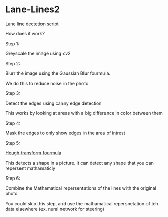 # Lane-Lines2


Lane line dectetion script 



How does it work?

Step 1:

  Greyscale the image using cv2
  
Step 2:

  Blurr the image using the Gaussian Blur fourmula.
  
  We do this to reduce noise in the photo
  
Step 3:

  Detect the edges using canny edge detection
  
  This works by looking at areas with a big difference in color between them
  
Step 4:

  Mask the edges to only show edges in the area of intrest
  
Step 5:

  [Hough transform fourmula](https://opencv-python-tutroals.readthedocs.io/en/latest/py_tutorials/py_imgproc/py_houghlines/py_houghlines.html)
  
  This detects a shape in a picture. It can detect any shape that you can repersent mathamaticly
  
Step 6:

  Combine the Mathamatical repersentations of the lines with the original photo
  
  You could skip this step, and use the mathamatical repersnetation of teh data elsewhere (ex. nural network for steering)

  
  
